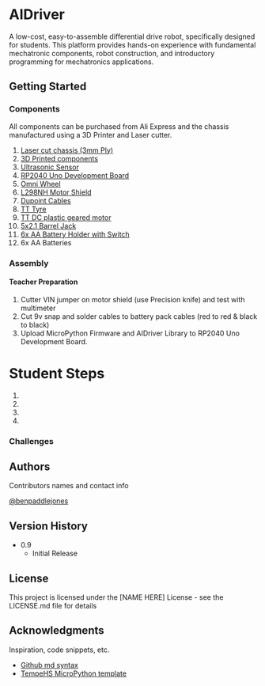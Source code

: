 # AIDriver

A low-cost, easy-to-assemble differential drive robot, specifically designed for students. This platform provides hands-on experience with fundamental mechatronic components, robot construction, and introductory programming for mechatronics applications.

## Getting Started

### Components

All components can be purchased from Ali Express and the chassis manufactured using a 3D Printer and Laser cutter.

1. [Laser cut chassis (3mm Ply)](https://www.bunnings.com.au/2440-x-1220mm-3mm-plywood-pine-premium-bc-grade_p0340267)
2. [3D Printed components](docs/manufacturing_files)
3. [Ultrasonic Sensor](https://www.aliexpress.com/item/1005005636789307.html)
4. [RP2040 Uno Development Board](https://www.aliexpress.com/item/1005009315359179.html)
5. [Omni Wheel](https://www.aliexpress.com/item/32954940078.html)
6. [L298NH Motor Shield](https://www.aliexpress.com/item/32801279582.html)
7. [Dupoint Cables](https://www.aliexpress.com/item/4000053353555.html)
8. [TT Tyre](https://www.aliexpress.com/item/1005005767062155.html)
9. [TT DC plastic geared motor](https://www.aliexpress.com/item/1005004854068015.html)
10. [5x2.1 Barrel Jack](https://www.aliexpress.com/item/33024967273.html)
11. [6x AA Battery Holder with Switch](https://www.aliexpress.com/item/4001266904978.html)
12. 6x AA Batteries

### Assembly

#### Teacher Preparation

1. Cutter VIN jumper on motor shield (use Precision knife) and test with multimeter
2. Cut 9v snap and solder cables to battery pack cables (red to red & black to black)
3. Upload MicroPython Firmware and AIDriver Library to RP2040 Uno Development Board.

# Student Steps

1.
2.
3.
4.

### Challenges

## Authors

Contributors names and contact info

[@benpaddlejones](https://github.com/benpaddlejones)

## Version History

- 0.9
  - Initial Release

## License

This project is licensed under the [NAME HERE] License - see the LICENSE.md file for details

## Acknowledgments

Inspiration, code snippets, etc.

- [Github md syntax](https://docs.github.com/en/get-started/writing-on-github/getting-started-with-writing-and-formatting-on-github/basic-writing-and-formatting-syntax)
- [TempeHS MicroPython template](https://github.com/TempeHS/TempeHS_MicroPython_DevContainer)
